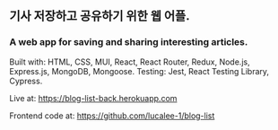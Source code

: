 ## 기사 저장하고 공유하기 위한 웹 어플. 
### A web app for saving and sharing interesting articles. 

Built with: HTML, CSS, MUI, React, React Router, Redux, Node.js, Express.js, MongoDB, Mongoose. Testing: Jest, React Testing Library, Cypress.

Live at: https://blog-list-back.herokuapp.com

Frontend code at: https://github.com/lucalee-1/blog-list